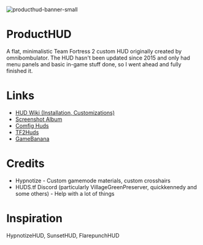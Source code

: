 ![producthud-banner-small](https://github.com/user-attachments/assets/33edb1e8-9ae3-4d0d-bc95-a6d9330c2896)

# ProductHUD

A flat, minimalistic Team Fortress 2 custom HUD originally created by omnibombulator. The HUD hasn't been updated since 2015 and only had menu panels and basic in-game stuff done, so I went ahead and fully finished it.

# Links

* [HUD Wiki (Installation, Customizations)](https://github.com/Kruphixx/producthud/wiki)
* [Screenshot Album](https://github.com/Kruphixx/producthud/blob/screenshots/showcase.md)
* [Comfig Huds](https://comfig.app/huds/page/producthud/)
* [TF2Huds](https://tf2huds.dev/hud/ProductHUD)
* [GameBanana](https://gamebanana.com/mods/512356)

# Credits

* Hypnotize - Custom gamemode materials, custom crosshairs
* HUDS.tf Discord (particularly VillageGreenPreserver, quickkennedy and some others) - Help with a lot of things

# Inspiration

HypnotizeHUD, SunsetHUD, FlarepunchHUD
